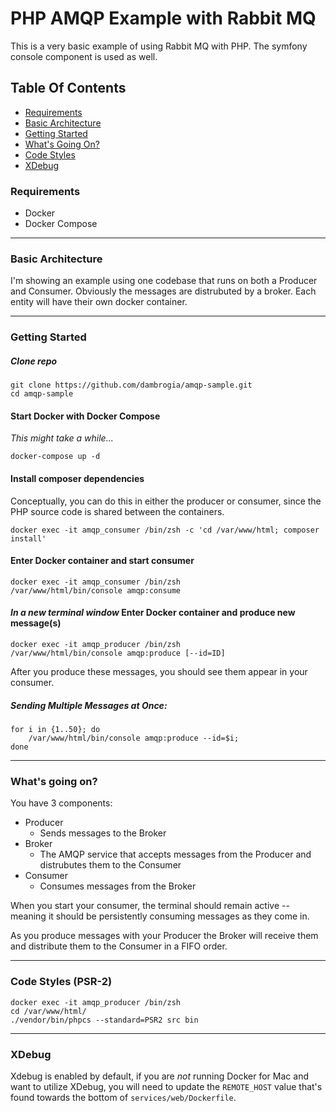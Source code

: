 # PHP AMQP Example with Rabbit MQ
This is a very basic example of using Rabbit MQ with PHP. The symfony console component is used as well.

## Table Of Contents
- [Requirements](#requirements)
- [Basic Architecture](#basic-architecture)
- [Getting Started](#getting-started)
- [What's Going On?](#whats-going-on)
- [Code Styles](#code-styles-psr-2)
- [XDebug](#xdebug)

### Requirements
- Docker
- Docker Compose
___
### Basic Architecture

I'm showing an example using one codebase that runs on both a Producer and Consumer. Obviously the messages are distrubuted by a broker. Each entity will have their own docker container.
___
### Getting Started

##### Clone repo

    git clone https://github.com/dambrogia/amqp-sample.git
    cd amqp-sample

#### Start Docker with Docker Compose
_This might take a while..._

    docker-compose up -d

#### Install composer dependencies
Conceptually, you can do this in either the producer or consumer, since the PHP source code is shared between the containers.

    docker exec -it amqp_consumer /bin/zsh -c 'cd /var/www/html; composer install'

#### Enter Docker container and start consumer

    docker exec -it amqp_consumer /bin/zsh
    /var/www/html/bin/console amqp:consume

#### _In a new terminal window_ Enter Docker container and produce new message(s)

    docker exec -it amqp_producer /bin/zsh
    /var/www/html/bin/console amqp:produce [--id=ID]

After you produce these messages, you should see them appear in your consumer.

##### Sending Multiple Messages at Once:
    for i in {1..50}; do
        /var/www/html/bin/console amqp:produce --id=$i;
    done

___
### What's going on?
You have 3 components:
- Producer
  - Sends messages to the Broker
- Broker
  - The AMQP service that accepts messages from the Producer and distrubutes them to the Consumer
- Consumer
  - Consumes messages from the Broker

When you start your consumer, the terminal should remain active -- meaning it should be persistently consuming messages as they come in.

As you produce messages with your Producer the Broker will receive them and distribute them to the Consumer in a FIFO order.
___
### Code Styles (PSR-2)

    docker exec -it amqp_producer /bin/zsh
    cd /var/www/html/
    ./vendor/bin/phpcs --standard=PSR2 src bin
___
### XDebug

Xdebug is enabled by default, if you are _not_ running Docker for Mac and want to utilize XDebug, you will need to update the `REMOTE_HOST` value that's found towards the bottom of `services/web/Dockerfile`.


